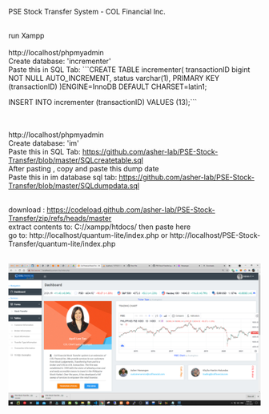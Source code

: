 PSE Stock Transfer System - COL Financial Inc. <br><br>

run Xampp <br><br>
http://localhost/phpmyadmin<br>
Create database: 'incrementer'<br>
Paste this in SQL Tab: ```CREATE TABLE incrementer(
    transactionID bigint  NOT NULL AUTO_INCREMENT,
	status varchar(1),
    PRIMARY KEY (transactionID)
)ENGINE=InnoDB DEFAULT CHARSET=latin1;

INSERT INTO incrementer (transactionID)
VALUES (13);``` <br>


<br><br>
http://localhost/phpmyadmin<br>
Create database: 'im'<br>
Paste this in SQL Tab: https://github.com/asher-lab/PSE-Stock-Transfer/blob/master/SQLcreatetable.sql <br>
After pasting , copy and paste this dump date <br>
Paste this in im database sql tab: https://github.com/asher-lab/PSE-Stock-Transfer/blob/master/SQLdumpdata.sql <br><br>


download : https://codeload.github.com/asher-lab/PSE-Stock-Transfer/zip/refs/heads/master <br>
extract contents to: C://xampp/htdocs/ then paste here<br>
go to: http://localhost/quantum-lite/index.php or http://localhost/PSE-Stock-Transfer/quantum-lite/index.php <br><br>

![MyDrive Design](Screenshots/Screenshot%20(303).png)
